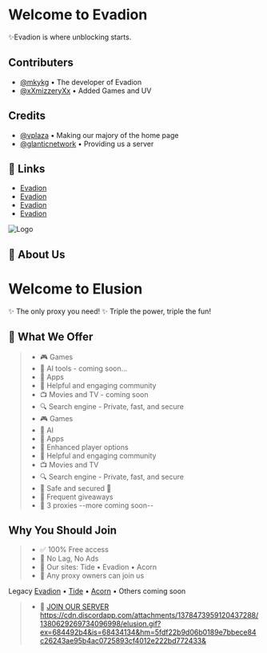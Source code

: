 
# Welcome to Evadion

✨Evadion is where unblocking starts.
## Contributers

- [@mkykg](https://www.github.com/mkykg) • The developer of Evadion
- [@xXmizzeryXx](https://www.github.com/xXmizzeryXx) • Added Games and UV




## Credits

- [@vplaza](https://vplaza.org/) • Making our majory of the home page
- [@glanticnetwork](https://galacticnetwork.org/) • Providing us a server
## 🔗 Links

- [Evadion](https://evadion.github.io)
- [Evadion](https://evadion.pages.dev)
- [Evadion](https://evadion.on-to.space)
- [Evadion](https://evadion.netlify.app)


![Logo](https://evadion.github.io/logo/evadion.jpeg)


## 🚀 About Us

# **Welcome to Elusion** 
✨ The only proxy you need!
✨ Triple the power, triple the fun!
## **🚀 What We Offer**

> * 🎮 Games
> * 🤖  AI tools - coming soon...
> * 📲    Apps
> * 💬 Helpful and engaging community
> * 📺 Movies and TV - coming soon
> *  🔍  Search engine - Private, fast, and secure
> * 🎮 Games
> * 🤖  AI
> * 📲  Apps
> * 🚀  Enhanced player options
> * 💬  Helpful and engaging community
> * 📺  Movies and TV
> * 🔍 Search engine - Private, fast, and secure
> * 🔐 Safe and secured 💯
> * 🎉 Frequent giveaways
> * 🪩  3 proxies --more coming soon--
## **Why You Should Join**

> * ✅ 100% Free access
> * 💎 No Lag, No Ads
> * 🚀  Our sites: Tide • Evadion • Acorn
> * 🪩  Any proxy owners can join us

Legacy
[Evadion](https://evadion.pages.dev) • [Tide](https://tide-tau.vercel.app) • [Acorn](https://the-acornz.github.io/) • Others coming soon

> * 🔗  [JOIN OUR SERVER](https://discord.com/invite/BJwdeHAsuR)
 https://cdn.discordapp.com/attachments/1378473959120437288/1380629269734096998/elusion.gif?ex=684492b4&is=68434134&hm=5fdf22b9d06b0189e7bbece84c26243ae95b4ac0725893cf4012e222bd772433& 
